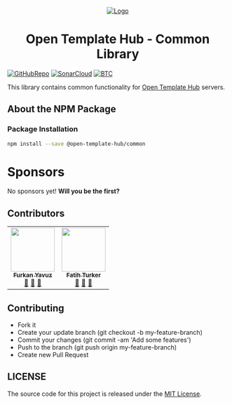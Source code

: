 <p align="center">
  <a href="https://www.linkedin.com/company/open-template-hub">
    <img src="https://avatars2.githubusercontent.com/u/65504426?s=200&v=4" alt="Logo">
  </a>
</p>

<h1 align="center">
Open Template Hub - Common Library
</h1>

[![GitHubRepo](https://img.shields.io/badge/GitHub-Repository-24292e.svg?style=for-the-badge&logo=github)](https://github.com/open-template-hub/common)
[![SonarCloud](https://img.shields.io/sonar/quality_gate/open-template-hub_open-template-hub-common?server=https%3A%2F%2Fsonarcloud.io&label=Sonar%20Cloud&style=for-the-badge&logo=sonarcloud)](https://sonarcloud.io/dashboard?id=open-template-hub_open-template-hub-common)
[![BTC](https://img.shields.io/badge/Donate-BTC-ORANGE?color=F5922F&style=for-the-badge&logo=bitcoin)](https://commerce.coinbase.com/checkout/8313af5f-de48-498d-b2cb-d98819ca7d5e)

This library contains common functionality for [Open Template Hub](https://github.com/open-template-hub) servers.

## About the NPM Package

### Package Installation

```sh
npm install --save @open-template-hub/common
```

# Sponsors

No sponsors yet! **Will you be the first?**

## Contributors

<!-- ALL-CONTRIBUTORS-LIST:START - Do not remove or modify this section -->
<!-- prettier-ignore-start -->
<!-- markdownlint-disable -->
<table>
  <tr>
    <td align="center"><a href="https://github.com/furknyavuz"><img src="https://avatars0.githubusercontent.com/u/2248168?s=460&u=435ef6ade0785a7a135ce56cae751fb3ade1d126&v=4" width="100px;" alt=""/><br /><sub><b>Furkan Yavuz</b></sub></a><br /><a href="https://github.com/open-template-hub/open-template-hub-common/issues/created_by/furknyavuz" title="Answering Questions">💬</a> <a href="https://github.com/open-template-hub/open-template-hub-common/commits?author=furknyavuz" title="Documentation">📖</a> <a href="https://github.com/open-template-hub/open-template-hub-common/pulls?q=is%3Apr+reviewed-by%3Afurknyavuz" title="Reviewed Pull Requests">👀</a></td>
    <td align="center"><a href="https://github.com/fatihturker"><img src="https://avatars1.githubusercontent.com/u/2202179?s=460&u=261b1129e7106c067783cb022ab9999aad833bdc&v=4" width="100px;" alt=""/><br /><sub><b>Fatih Turker</b></sub></a><br /><a href="https://github.com/open-template-hub/open-template-hub-common/issues/created_by/fatihturker" title="Answering Questions">💬</a> <a href="https://github.com/open-template-hub/open-template-hub-common/commits?author=fatihturker" title="Documentation">📖</a> <a href="https://github.com/open-template-hub/open-template-hub-common/pulls?q=is%3Apr+reviewed-by%3Afatihturker" title="Reviewed Pull Requests">👀</a></td>
  </tr>
</table>

<!-- markdownlint-enable -->
<!-- prettier-ignore-end -->

<!-- ALL-CONTRIBUTORS-LIST:END -->

## Contributing

- Fork it
- Create your update branch (git checkout -b my-feature-branch)
- Commit your changes (git commit -am 'Add some features')
- Push to the branch (git push origin my-feature-branch)
- Create new Pull Request

## LICENSE

The source code for this project is released under the [MIT License](https://github.com/open-template-hub/server-generator/blob/develop/LICENSE).
